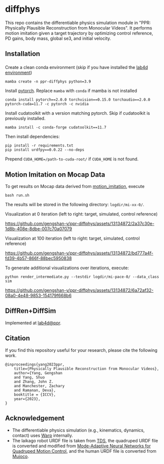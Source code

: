 # diffphys

This repo contains the differentiable physics simulation module in "PPR: Physically Plausible Reconstruction from Monocular Videos". 
It performs motion imitation given a target trajectory by optimizing control reference, PD gains, body mass, global se3, and initial velocity.

## Installation

### 
Create a clean conda environment (skip if you have installed the [lab4d environment](https://lab4d-org.github.io/lab4d/get_started/))
```
mamba create -n ppr-diffphys python=3.9
```

Install [pytorch](https://pytorch.org/get-started/locally/). Replace `mamba` with `conda` if mamba is not installed
```
conda install pytorch==2.0.0 torchvision==0.15.0 torchaudio==2.0.0 pytorch-cuda=11.7 -c pytorch -c nvidia
```

Install cudatoolkit with a version matching pytorch. Skip if cudatoolkit is previously installed.
```
mamba install -c conda-forge cudatoolkit==11.7
```

Then install dependencies:
```
pip install -r requirements.txt
pip install urdfpy==0.0.22 --no-deps
```
Prepend `CUDA_HOME=/path-to-cuda-root/` if `CUDA_HOME` is not found.

## Motion Imitation on Mocap Data

To get results on Mocap data derived from [motion_imitation](https://github.com/erwincoumans/motion_imitation), execute
```
bash run.sh
```
The results will be stored in the following directory: `logdir/mi-xx-0/`.

Visualization at 0 iteration (left to right: target, simulated, control reference)

https://github.com/gengshan-y/ppr-diffphys/assets/13134872/2a37c30e-1d8b-408e-8dbe-007c70a07079

Visualization at 100 iteration (left to right: target, simulated, control reference)

https://github.com/gengshan-y/ppr-diffphys/assets/13134872/bd777a4f-fd39-4b57-866f-88bec5950838


To generate additional visualizations over iterations, execute:
```
python render_intermediate.py --testdir logdir/mi-pace-0/ --data_class sim
```
https://github.com/gengshan-y/ppr-diffphys/assets/13134872/6a72af32-08a0-4e48-9853-154179f668b6



## DiffRen+DiffSim
Implemented at [lab4d@ppr](https://github.com/lab4d-org/lab4d/tree/ppr).

## Citation

If you find this repository useful for your research, please cite the following work.
```
@inproceedings{yang2023ppr,
	title={Physically Plausible Reconstruction from Monocular Videos},
	author={Yang, Gengshan
	and Yang, Shuo
	and Zhang, John Z.
	and Manchester, Zachary
	and Ramanan, Deva},
	booktitle = {ICCV},
	year={2023},
}
```

## Acknowledgement
- The differentiable physics simulation (e.g., kinematics, dynamics, contact) uses [Warp](https://github.com/NVIDIA/warp) internally. 
- The laikago robot URDF file is taken from [TDS](https://github.com/erwincoumans/tiny-differentiable-simulator), the quadruped URDF file is converted and modified from [Mode-Adaptive Neural Networks for Quadruped Motion Control](https://github.com/sebastianstarke/AI4Animation/tree/master/AI4Animation/SIGGRAPH_2018#mode-adaptive-neural-networks-for-quadruped-motion-control), and the human URDF file is converted from [Mujoco](https://mujoco.org/).
